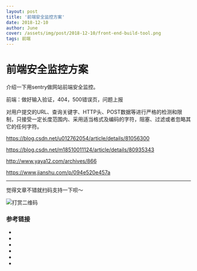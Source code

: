 ```yaml
---
layout: post
title: '前端安全监控方案'
date: 2018-12-10
author: June
cover: /assets/img/post/2018-12-10/front-end-build-tool.png
tags: 前端
---
```


# 前端安全监控方案


介绍一下用sentry做网站前端安全监控。


前端：做好输入验证，404，500错误页，问题上报

对用户提交的URL、查询关键字、HTTP头、POST数据等进行严格的检测和限制，只接受一定长度范围内、采用适当格式及编码的字符，阻塞、过滤或者忽略其它的任何字符。


https://blog.csdn.net/u012762054/article/details/81056300

https://blog.csdn.net/m18510011124/article/details/80935343

http://www.yaya12.com/archives/866

https://www.jianshu.com/p/094e520e457a

---

觉得文章不错就扫码支持一下呗～

![打赏二维码]({{site.baseurl}}/assets/img/post/pay-qr.jpg)

### 参考链接

* []()
* []()
* []()
* []()
* []()
* []()